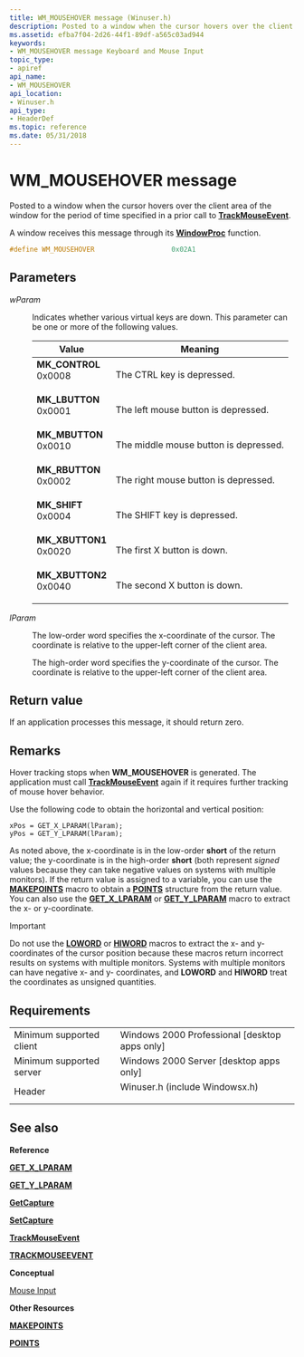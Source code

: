 ```yaml
---
title: WM_MOUSEHOVER message (Winuser.h)
description: Posted to a window when the cursor hovers over the client area of the window for the period of time specified in a prior call to TrackMouseEvent.
ms.assetid: efba7f04-2d26-44f1-89df-a565c03ad944
keywords:
- WM_MOUSEHOVER message Keyboard and Mouse Input
topic_type:
- apiref
api_name:
- WM_MOUSEHOVER
api_location:
- Winuser.h
api_type:
- HeaderDef
ms.topic: reference
ms.date: 05/31/2018
---
```


# WM\_MOUSEHOVER message

Posted to a window when the cursor hovers over the client area of the window for the period of time specified in a prior call to [**TrackMouseEvent**](/windows/win32/api/winuser/nf-winuser-trackmouseevent).

A window receives this message through its [**WindowProc**](/previous-versions/windows/desktop/legacy/ms633573(v=vs.85)) function.


```C++
#define WM_MOUSEHOVER                   0x02A1
```



## Parameters

<dl> <dt>

*wParam* 
</dt> <dd>

Indicates whether various virtual keys are down. This parameter can be one or more of the following values.



| Value                                                                                                                                                                                                               | Meaning                                          |
|---------------------------------------------------------------------------------------------------------------------------------------------------------------------------------------------------------------------|--------------------------------------------------|
| <span id="MK_CONTROL"></span><span id="mk_control"></span><dl> <dt>**MK\_CONTROL**</dt> <dt>0x0008</dt> </dl>    | The CTRL key is depressed.<br/>            |
| <span id="MK_LBUTTON"></span><span id="mk_lbutton"></span><dl> <dt>**MK\_LBUTTON**</dt> <dt>0x0001</dt> </dl>    | The left mouse button is depressed.<br/>   |
| <span id="MK_MBUTTON"></span><span id="mk_mbutton"></span><dl> <dt>**MK\_MBUTTON**</dt> <dt>0x0010</dt> </dl>    | The middle mouse button is depressed.<br/> |
| <span id="MK_RBUTTON"></span><span id="mk_rbutton"></span><dl> <dt>**MK\_RBUTTON**</dt> <dt>0x0002</dt> </dl>    | The right mouse button is depressed.<br/>  |
| <span id="MK_SHIFT"></span><span id="mk_shift"></span><dl> <dt>**MK\_SHIFT**</dt> <dt>0x0004</dt> </dl>          | The SHIFT key is depressed.<br/>           |
| <span id="MK_XBUTTON1"></span><span id="mk_xbutton1"></span><dl> <dt>**MK\_XBUTTON1**</dt> <dt>0x0020</dt> </dl> | The first X button is down.<br/>           |
| <span id="MK_XBUTTON2"></span><span id="mk_xbutton2"></span><dl> <dt>**MK\_XBUTTON2**</dt> <dt>0x0040</dt> </dl> | The second X button is down.<br/>          |



 

</dd> <dt>

*lParam* 
</dt> <dd>

The low-order word specifies the x-coordinate of the cursor. The coordinate is relative to the upper-left corner of the client area.

The high-order word specifies the y-coordinate of the cursor. The coordinate is relative to the upper-left corner of the client area.

</dd> </dl>

## Return value

If an application processes this message, it should return zero.

## Remarks

Hover tracking stops when **WM\_MOUSEHOVER** is generated. The application must call [**TrackMouseEvent**](/windows/win32/api/winuser/nf-winuser-trackmouseevent) again if it requires further tracking of mouse hover behavior.

Use the following code to obtain the horizontal and vertical position:


```
xPos = GET_X_LPARAM(lParam); 
yPos = GET_Y_LPARAM(lParam); 
```



As noted above, the x-coordinate is in the low-order **short** of the return value; the y-coordinate is in the high-order **short** (both represent *signed* values because they can take negative values on systems with multiple monitors). If the return value is assigned to a variable, you can use the [**MAKEPOINTS**](/windows/desktop/api/wingdi/nf-wingdi-makepoints) macro to obtain a [**POINTS**](/previous-versions//dd162808(v=vs.85)) structure from the return value. You can also use the [**GET\_X\_LPARAM**](/windows/desktop/api/windowsx/nf-windowsx-get_x_lparam) or [**GET\_Y\_LPARAM**](/windows/desktop/api/windowsx/nf-windowsx-get_y_lparam) macro to extract the x- or y-coordinate.

> [!IMPORTANT]
> Do not use the [**LOWORD**](/previous-versions/windows/desktop/legacy/ms632659(v=vs.85)) or [**HIWORD**](/previous-versions/windows/desktop/legacy/ms632657(v=vs.85)) macros to extract the x- and y- coordinates of the cursor position because these macros return incorrect results on systems with multiple monitors. Systems with multiple monitors can have negative x- and y- coordinates, and **LOWORD** and **HIWORD** treat the coordinates as unsigned quantities.

 

## Requirements



|                                     |                                                                                                           |
|-------------------------------------|-----------------------------------------------------------------------------------------------------------|
| Minimum supported client<br/> | Windows 2000 Professional \[desktop apps only\]<br/>                                                |
| Minimum supported server<br/> | Windows 2000 Server \[desktop apps only\]<br/>                                                      |
| Header<br/>                   | <dl> <dt>Winuser.h (include Windowsx.h)</dt> </dl> |



## See also

<dl> <dt>

**Reference**
</dt> <dt>

[**GET\_X\_LPARAM**](/windows/desktop/api/windowsx/nf-windowsx-get_x_lparam)
</dt> <dt>

[**GET\_Y\_LPARAM**](/windows/desktop/api/windowsx/nf-windowsx-get_y_lparam)
</dt> <dt>

[**GetCapture**](/windows/win32/api/winuser/nf-winuser-getcapture)
</dt> <dt>

[**SetCapture**](/windows/win32/api/winuser/nf-winuser-setcapture)
</dt> <dt>

[**TrackMouseEvent**](/windows/win32/api/winuser/nf-winuser-trackmouseevent)
</dt> <dt>

[**TRACKMOUSEEVENT**](/windows/win32/api/winuser/ns-winuser-trackmouseevent)
</dt> <dt>

**Conceptual**
</dt> <dt>

[Mouse Input](mouse-input.md)
</dt> <dt>

**Other Resources**
</dt> <dt>

[**MAKEPOINTS**](/windows/desktop/api/wingdi/nf-wingdi-makepoints)
</dt> <dt>

[**POINTS**](/previous-versions//dd162808(v=vs.85))
</dt> </dl>

 

